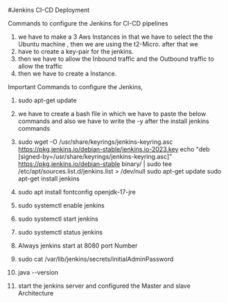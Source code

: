 #Jenkins CI-CD Deployment 

Commands to configure the Jenkins for CI-CD pipelines

1) we have to make a 3 Aws Instances in that we have to select the the Ubuntu machine , then we are using the t2-Micro. after that we
2) have to create a key-pair for the jenkins.
3) then we have to allow the Inbound traffic and the Outbound traffic to allow the traffic
4) then we have to create a Instance.

Important Commands to configure the Jenkins,

1) sudo apt-get update
2) we have to create a bash file in which we have to paste the below commands and also we have to write the -y after the install jenkins commands

3) sudo wget -O /usr/share/keyrings/jenkins-keyring.asc \
  https://pkg.jenkins.io/debian-stable/jenkins.io-2023.key
echo "deb [signed-by=/usr/share/keyrings/jenkins-keyring.asc]" \
  https://pkg.jenkins.io/debian-stable binary/ | sudo tee \
  /etc/apt/sources.list.d/jenkins.list > /dev/null
sudo apt-get update
sudo apt-get install jenkins

4) sudo apt install fontconfig openjdk-17-jre
5) sudo systemctl enable jenkins
6) sudo systemctl start jenkins
7) sudo systemctl status jenkins
8) Always jenkins start at 8080 port Number
9) sudo cat /var/lib/jenkins/secrets/initialAdminPassword
10) java --version
11) start the jenkins server and configured the Master and slave Architecture  
